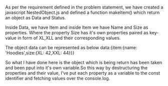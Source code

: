 As per the requirement defined in the problem statement, we have created a javascript NestedObject.js and defined a function makeItem() which return an object as Data and Status. 

Inside Data, we have Item and inside Item we have Name and Size as properties. Where the property Size has it's own properties paired as key-value in form of XL,XLL and their corresponding values.

The object data can be represented as below
data:{item:{name: 'Hoodies',size:{XL: 42,XXL: 44}}}

So what I have done here is the object which is being return has been taken and been pput into it's own variable.So this way by destructuring the properties and their value, I've put each property as a variable to the const identifier and fetching values over the console.log.
